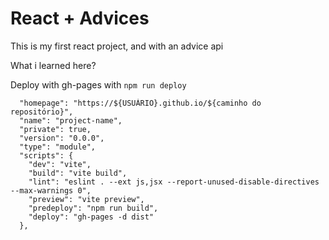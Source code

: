 # React + Advices

This is my first react project, and with an advice api

What i learned here?

Deploy with gh-pages with `npm run deploy`
```
  "homepage": "https://${USUÁRIO}.github.io/${caminho do repositório}",
  "name": "project-name",
  "private": true,
  "version": "0.0.0",
  "type": "module",
  "scripts": {
    "dev": "vite",
    "build": "vite build",
    "lint": "eslint . --ext js,jsx --report-unused-disable-directives --max-warnings 0",
    "preview": "vite preview",
    "predeploy": "npm run build",
    "deploy": "gh-pages -d dist"
  },
```